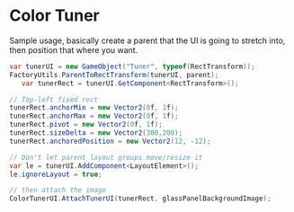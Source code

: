 # Color Tuner


Sample usage, basically create a parent that the UI is going to stretch into,
then position that where you want.
```cs
var tunerUI = new GameObject("Tuner", typeof(RectTransform));
FactoryUtils.ParentToRectTransform(tunerUI, parent);
   var tunerRect = tunerUI.GetComponent<RectTransform>();

// Top-left fixed rect
tunerRect.anchorMin = new Vector2(0f, 1f);
tunerRect.anchorMax = new Vector2(0f, 1f);
tunerRect.pivot = new Vector2(0f, 1f);
tunerRect.sizeDelta = new Vector2(300,200);
tunerRect.anchoredPosition = new Vector2(12, -12);

// Don't let parent layout groups move/resize it
var le = tunerUI.AddComponent<LayoutElement>();
le.ignoreLayout = true;

// then attach the image
ColorTunerUI.AttachTunerUI(tunerRect, glassPanelBackgroundImage);
```